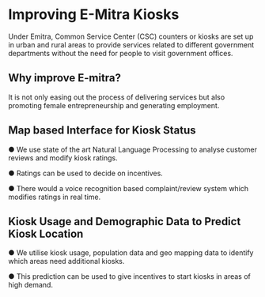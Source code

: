 # Improving E-Mitra Kiosks

Under Emitra, Common Service Center (CSC) counters or kiosks are set up in urban and rural areas to provide services related to different government departments without the need for people to visit government offices.


## Why improve E-mitra?

It is not only easing out the process of delivering services but also promoting female entrepreneurship and generating employment.

## Map based Interface for Kiosk Status

● We use state of the art Natural Language Processing to analyse customer reviews and modify kiosk ratings.

● Ratings can be used to decide on incentives.

● There would a voice recognition based complaint/review system which modifies ratings in real time.

## Kiosk Usage and Demographic Data to Predict Kiosk Location

● We utilise kiosk usage, population data and geo mapping data to identify which areas need additional kiosks.

● This prediction can be used to give incentives to start kiosks in areas of high demand.
